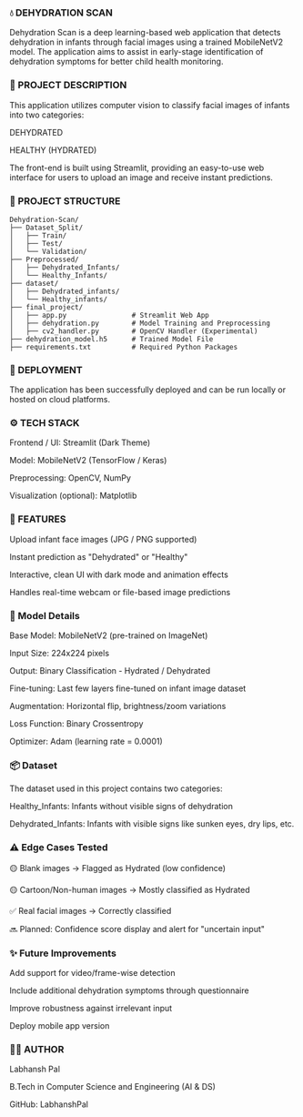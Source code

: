 ### 💧 DEHYDRATION SCAN

Dehydration Scan is a deep learning-based web application that detects dehydration in infants through facial images using a trained MobileNetV2 model. The application aims to assist in early-stage identification of dehydration symptoms for better child health monitoring.


### 🧠 PROJECT DESCRIPTION

This application utilizes computer vision to classify facial images of infants into two categories:

DEHYDRATED

HEALTHY (HYDRATED)

The front-end is built using Streamlit, providing an easy-to-use web interface for users to upload an image and receive instant predictions.

### 📁 PROJECT STRUCTURE

```
Dehydration-Scan/
├── Dataset_Split/
│   ├── Train/
│   ├── Test/
│   └── Validation/
├── Preprocessed/
│   ├── Dehydrated_Infants/
│   └── Healthy_Infants/
├── dataset/
│   ├── Dehydrated_infants/
│   └── Healthy_infants/
├── final_project/
│   ├── app.py                # Streamlit Web App
│   ├── dehydration.py        # Model Training and Preprocessing
│   ├── cv2_handler.py        # OpenCV Handler (Experimental)
├── dehydration_model.h5      # Trained Model File
├── requirements.txt          # Required Python Packages
```



### 🚀 DEPLOYMENT

The application has been successfully deployed and can be run locally or hosted on cloud platforms.


### ⚙️ TECH STACK

Frontend / UI: Streamlit (Dark Theme)

Model: MobileNetV2 (TensorFlow / Keras)

Preprocessing: OpenCV, NumPy

Visualization (optional): Matplotlib


### 📸 FEATURES

Upload infant face images (JPG / PNG supported)

Instant prediction as "Dehydrated" or "Healthy"

Interactive, clean UI with dark mode and animation effects

Handles real-time webcam or file-based image predictions


### 🧠 Model Details

Base Model: MobileNetV2 (pre-trained on ImageNet)

Input Size: 224x224 pixels

Output: Binary Classification - Hydrated / Dehydrated

Fine-tuning: Last few layers fine-tuned on infant image dataset

Augmentation: Horizontal flip, brightness/zoom variations

Loss Function: Binary Crossentropy

Optimizer: Adam (learning rate = 0.0001)


### 📦 Dataset

The dataset used in this project contains two categories:

Healthy_Infants: Infants without visible signs of dehydration

Dehydrated_Infants: Infants with visible signs like sunken eyes, dry lips, etc.


### ⚠️ Edge Cases Tested

🟡 Blank images → Flagged as Hydrated (low confidence)

🟡 Cartoon/Non-human images → Mostly classified as Hydrated

✅ Real facial images → Correctly classified

🔜 Planned: Confidence score display and alert for "uncertain input"



### ✨ Future Improvements

Add support for video/frame-wise detection

Include additional dehydration symptoms through questionnaire

Improve robustness against irrelevant input

Deploy mobile app version



### 🙋‍♂️ AUTHOR

Labhansh Pal

B.Tech in Computer Science and Engineering (AI & DS)

GitHub: LabhanshPal


